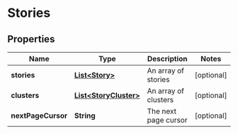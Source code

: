 
# Stories

## Properties
Name | Type | Description | Notes
------------ | ------------- | ------------- | -------------
**stories** | [**List&lt;Story&gt;**](Story.md) | An array of stories |  [optional]
**clusters** | [**List&lt;StoryCluster&gt;**](StoryCluster.md) | An array of clusters |  [optional]
**nextPageCursor** | **String** | The next page cursor |  [optional]



